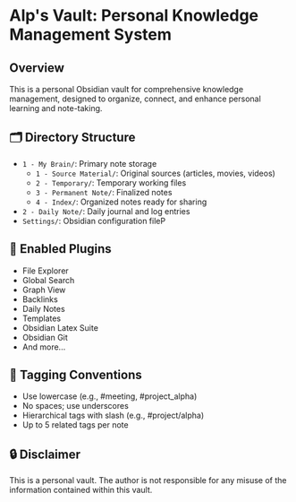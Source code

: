 # Alp's Vault: Personal Knowledge Management System

## Overview
This is a personal Obsidian vault for comprehensive knowledge management, designed to organize, connect, and enhance personal learning and note-taking.

## 🗂️ Directory Structure
- `1 - My Brain/`: Primary note storage
  - `1 - Source Material/`: Original sources (articles, movies, videos)
  - `2 - Temporary/`: Temporary working files
  - `3 - Permanent Note/`: Finalized notes
  - `4 - Index/`: Organized notes ready for sharing
- `2 - Daily Note/`: Daily journal and log entries
- `Settings/`: Obsidian configuration fileP

## 🔧 Enabled Plugins
- File Explorer
- Global Search
- Graph View
- Backlinks
- Daily Notes
- Templates
- Obsidian Latex Suite
- Obsidian Git
- And more...

## 📝 Tagging Conventions
- Use lowercase (e.g., #meeting, #project_alpha)
- No spaces; use underscores
- Hierarchical tags with slash (e.g., #project/alpha)
- Up to 5 related tags per note

## 🔒 Disclaimer
This is a personal vault. The author is not responsible for any misuse of the information contained within this vault.


